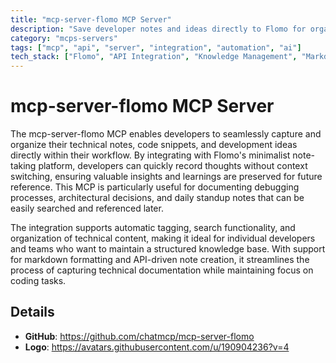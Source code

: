 ```yaml
---
title: "mcp-server-flomo MCP Server"
description: "Save developer notes and ideas directly to Flomo for organized knowledge management and quick capture of technical insights."
category: "mcps-servers"
tags: ["mcp", "api", "server", "integration", "automation", "ai"]
tech_stack: ["Flomo", "API Integration", "Knowledge Management", "Markdown", "Developer Tools"]
---
```


# mcp-server-flomo MCP Server

The mcp-server-flomo MCP enables developers to seamlessly capture and organize their technical notes, code snippets, and development ideas directly within their workflow. By integrating with Flomo's minimalist note-taking platform, developers can quickly record thoughts without context switching, ensuring valuable insights and learnings are preserved for future reference. This MCP is particularly useful for documenting debugging processes, architectural decisions, and daily standup notes that can be easily searched and referenced later.

The integration supports automatic tagging, search functionality, and organization of technical content, making it ideal for individual developers and teams who want to maintain a structured knowledge base. With support for markdown formatting and API-driven note creation, it streamlines the process of capturing technical documentation while maintaining focus on coding tasks.

## Details

- **GitHub**: https://github.com/chatmcp/mcp-server-flomo
- **Logo**: https://avatars.githubusercontent.com/u/190904236?v=4
